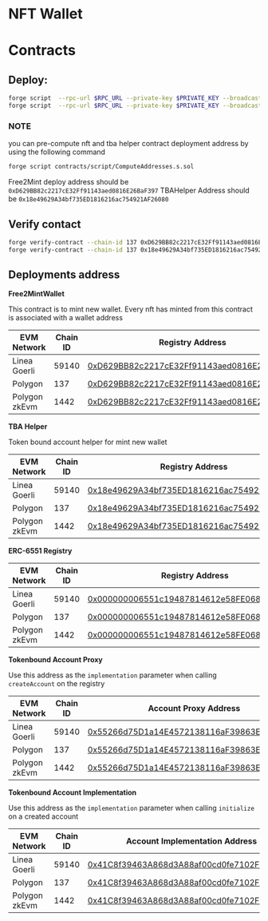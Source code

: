 # NFT Wallet

# Contracts

## Deploy:

```bash
forge script  --rpc-url $RPC_URL --private-key $PRIVATE_KEY --broadcast contracts/script/DeployTBAHelper.s.sol
forge script  --rpc-url $RPC_URL --private-key $PRIVATE_KEY --broadcast contracts/script/DeployFree2MintNFTWallet.s.sol
```

### NOTE

you can pre-compute nft and tba helper contract deployment address by using the following command

```bash
forge script contracts/script/ComputeAddresses.s.sol
```

Free2Mint deploy address should be `0xD629BB82c2217cE32Ff91143aed0816E26BaF397`
TBAHelper Address should be `0x18e49629A34bf735ED1816216ac754921AF26080`

## Verify contact

```bash
forge verify-contract --chain-id 137 0xD629BB82c2217cE32Ff91143aed0816E26BaF397 contracts/src/Free2MintNFTWallet.sol:Free2MintNFTWallet
forge verify-contract --chain-id 137 0x18e49629A34bf735ED1816216ac754921AF26080 contracts/src/TBAHelper.sol:TBAHelper
```

## Deployments address

**Free2MintWallet**

This contract is to mint new wallet. Every nft has minted from this contract is associated with a wallet address

| EVM Network   | Chain ID | Registry Address                                                                                                                      |
| ------------- | -------- | ------------------------------------------------------------------------------------------------------------------------------------- |
| Linea Goerli  | 59140    | [0xD629BB82c2217cE32Ff91143aed0816E26BaF397](https://goerli.lineascan.build/address/0xD629BB82c2217cE32Ff91143aed0816E26BaF397)       |
| Polygon       | 137      | [0xD629BB82c2217cE32Ff91143aed0816E26BaF397](https://polygonscan.com/address/0xD629BB82c2217cE32Ff91143aed0816E26BaF397)              |
| Polygon zkEvm | 1442     | [0xD629BB82c2217cE32Ff91143aed0816E26BaF397](https://testnet-zkevm.polygonscan.com/address/0xD629BB82c2217cE32Ff91143aed0816E26BaF397)              |

**TBA Helper**

Token bound account helper for mint new wallet

| EVM Network   | Chain ID | Registry Address                                                                                                                      |
| ------------- | -------- | ------------------------------------------------------------------------------------------------------------------------------------- |
| Linea Goerli  | 59140    | [0x18e49629A34bf735ED1816216ac754921AF26080](https://goerli.lineascan.build/address/0x18e49629A34bf735ED1816216ac754921AF26080)       |
| Polygon       | 137      | [0x18e49629A34bf735ED1816216ac754921AF26080](https://polygonscan.com/address/0x18e49629A34bf735ED1816216ac754921AF26080)              |
| Polygon zkEvm | 1442     | [0x18e49629A34bf735ED1816216ac754921AF26080](https://testnet-zkevm.polygonscan.com/address/0x18e49629A34bf735ED1816216ac754921AF26080)              |

**ERC-6551 Registry**

| EVM Network   | Chain ID | Registry Address                                                                                                                      |
| ------------- | -------- | ------------------------------------------------------------------------------------------------------------------------------------- |
| Linea Goerli  | 59140    | [0x000000006551c19487814612e58FE06813775758](https://goerli.lineascan.build/address/0x000000006551c19487814612e58FE06813775758)       |
| Polygon       | 137      | [0x000000006551c19487814612e58FE06813775758](https://polygonscan.com/address/0x000000006551c19487814612e58FE06813775758)              |
| Polygon zkEvm | 1442     | [0x000000006551c19487814612e58FE06813775758](https://testnet-zkevm.polygonscan.com/address/0x000000006551c19487814612e58FE06813775758)              |

**Tokenbound Account Proxy**

Use this address as the `implementation` parameter when calling `createAccount` on the registry

| EVM Network   | Chain ID | Account Proxy Address                                                                                                                      |
| ------------- | -------- | ------------------------------------------------------------------------------------------------------------------------------------- |
| Linea Goerli  | 59140    | [0x55266d75D1a14E4572138116aF39863Ed6596E7F](https://goerli.lineascan.build/address/0x55266d75D1a14E4572138116aF39863Ed6596E7F)       |
| Polygon       | 137      | [0x55266d75D1a14E4572138116aF39863Ed6596E7F](https://polygonscan.com/address/0x55266d75D1a14E4572138116aF39863Ed6596E7F)              |
| Polygon zkEvm | 1442     | [0x55266d75D1a14E4572138116aF39863Ed6596E7F](https://testnet-zkevm.polygonscan.com/address/0x55266d75D1a14E4572138116aF39863Ed6596E7F)              |

**Tokenbound Account Implementation**

Use this address as the `implementation` parameter when calling `initialize` on a created account

| EVM Network   | Chain ID | Account Implementation Address                                                                                                                      |
| ------------- | -------- | ------------------------------------------------------------------------------------------------------------------------------------- |
| Linea Goerli  | 59140    | [0x41C8f39463A868d3A88af00cd0fe7102F30E44eC](https://goerli.lineascan.build/address/0x41C8f39463A868d3A88af00cd0fe7102F30E44eC)       |
| Polygon       | 137      | [0x41C8f39463A868d3A88af00cd0fe7102F30E44eC](https://polygonscan.com/address/0x41C8f39463A868d3A88af00cd0fe7102F30E44eC)              |
| Polygon zkEvm | 1442     | [0x41C8f39463A868d3A88af00cd0fe7102F30E44eC](https://testnet-zkevm.polygonscan.com/address/0x41C8f39463A868d3A88af00cd0fe7102F30E44eC) |
